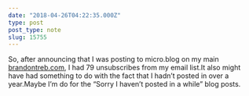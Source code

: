 ```yaml
---
date: "2018-04-26T04:22:35.000Z"
type: post 
post_type: note
slug: 15755
---
```

So, after announcing that I was posting to micro.blog on my main [brandontreb.com](http://brandontreb.com), I had 79 unsubscribes from my email list.It also might have had something to do with the fact that I hadn’t posted in over a year.Maybe I’m do for the “Sorry I haven’t posted in a while” blog posts.

